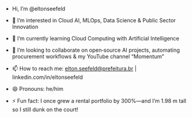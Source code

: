 - Hi, I’m @eltonseefeld

- 👀 I’m interested in Cloud AI, MLOps, Data Science & Public Sector Innovation  
- 🌱 I’m currently learning Cloud Computing with Artificial Intelligence  
- 💞️ I’m looking to collaborate on open‑source AI projects, automating procurement workflows & my YouTube channel “Momentum”  
- 📫 How to reach me: elton.seefeld@prefeitura.br | linkedin.com/in/eltonseefeld  
- 😄 Pronouns: he/him  
- ⚡ Fun fact: I once grew a rental portfolio by 300%—and I’m 1.98 m tall so I still dunk on the court!

<!---
eltonseefeld/eltonseefeld is a ✨ special ✨ repository because its `README.md` (this file) appears on your GitHub profile.
You can click the Preview link to take a look at your changes.
--->
